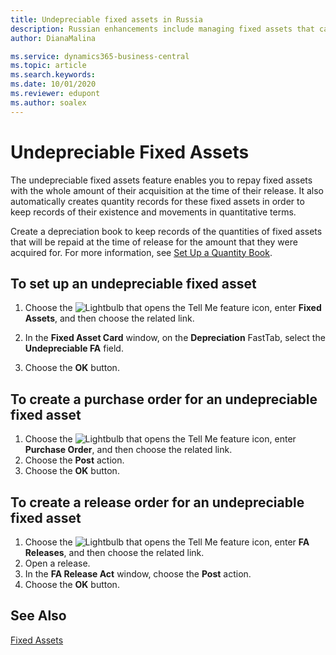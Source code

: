 ```yaml
---
title: Undepreciable fixed assets in Russia
description: Russian enhancements include managing fixed assets that cannot be depreciated.
author: DianaMalina

ms.service: dynamics365-business-central
ms.topic: article
ms.search.keywords:
ms.date: 10/01/2020
ms.reviewer: edupont
ms.author: soalex
---
```


# Undepreciable Fixed Assets

The undepreciable fixed assets feature enables you to repay fixed assets with the whole amount of their acquisition at the time of their release. It also automatically creates quantity records for these fixed assets in order to keep records of their existence and movements in quantitative terms.  

Create a depreciation book to keep records of the quantities of fixed assets that will be repaid at the time of release for the amount that they were acquired for. For more information, see [Set Up a Quantity Book](How-to-Set-Up-a-Quantity-Book.md).  

## To set up an undepreciable fixed asset

1. Choose the ![Lightbulb that opens the Tell Me feature](../../media/ui-search/search_small.png "Tell me what you want to do") icon, enter **Fixed Assets**, and then choose the related link.

2. In the **Fixed Asset Card** window, on the **Depreciation** FastTab, select the **Undepreciable FA** field.

3. Choose the **OK** button.

## To create a purchase order for an undepreciable fixed asset

1. Choose the ![Lightbulb that opens the Tell Me feature](../../media/ui-search/search_small.png "Tell me what you want to do") icon, enter **Purchase Order**, and then choose the related link.
2. Choose the **Post** action.
3. Choose the **OK** button.

## To create a release order for an undepreciable fixed asset

1. Choose the ![Lightbulb that opens the Tell Me feature](../../media/ui-search/search_small.png "Tell me what you want to do") icon, enter **FA Releases**, and then choose the related link.
2. Open a release.
3. In the **FA Release Act** window, choose the **Post** action.
4. Choose the **OK** button.

## See Also

[Fixed Assets](../../fa-manage.md)  
